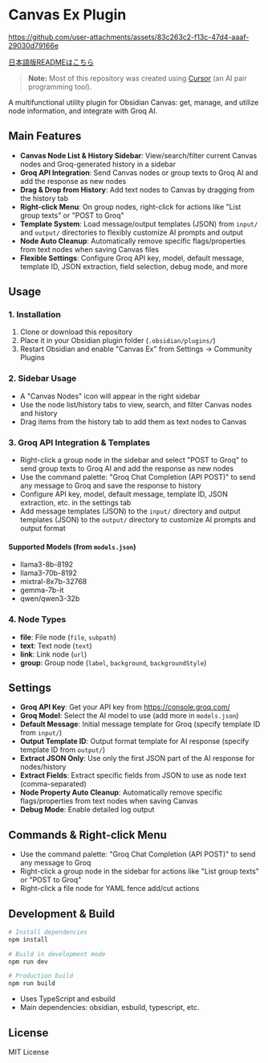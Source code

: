 # Canvas Ex Plugin


https://github.com/user-attachments/assets/83c263c2-f13c-47d4-aaaf-29030d79166e


[日本語版READMEはこちら](./README.ja.md)

> **Note:** Most of this repository was created using [Cursor](https://www.cursor.so/) (an AI pair programming tool).

A multifunctional utility plugin for Obsidian Canvas: get, manage, and utilize node information, and integrate with Groq AI.

## Main Features

- **Canvas Node List & History Sidebar**: View/search/filter current Canvas nodes and Groq-generated history in a sidebar
- **Groq API Integration**: Send Canvas nodes or group texts to Groq AI and add the response as new nodes
- **Drag & Drop from History**: Add text nodes to Canvas by dragging from the history tab
- **Right-click Menu**: On group nodes, right-click for actions like "List group texts" or "POST to Groq"
- **Template System**: Load message/output templates (JSON) from `input/` and `output/` directories to flexibly customize AI prompts and output
- **Node Auto Cleanup**: Automatically remove specific flags/properties from text nodes when saving Canvas files
- **Flexible Settings**: Configure Groq API key, model, default message, template ID, JSON extraction, field selection, debug mode, and more

## Usage

### 1. Installation

1. Clone or download this repository
2. Place it in your Obsidian plugin folder (`.obsidian/plugins/`)
3. Restart Obsidian and enable "Canvas Ex" from Settings → Community Plugins

### 2. Sidebar Usage

- A "Canvas Nodes" icon will appear in the right sidebar
- Use the node list/history tabs to view, search, and filter Canvas nodes and history
- Drag items from the history tab to add them as text nodes to Canvas

### 3. Groq API Integration & Templates

- Right-click a group node in the sidebar and select "POST to Groq" to send group texts to Groq AI and add the response as new nodes
- Use the command palette: "Groq Chat Completion (API POST)" to send any message to Groq and save the response to history
- Configure API key, model, default message, template ID, JSON extraction, etc. in the settings tab
- Add message templates (JSON) to the `input/` directory and output templates (JSON) to the `output/` directory to customize AI prompts and output format

#### Supported Models (from `models.json`)
- llama3-8b-8192
- llama3-70b-8192
- mixtral-8x7b-32768
- gemma-7b-it
- qwen/qwen3-32b

### 4. Node Types

- **file**: File node (`file`, `subpath`)
- **text**: Text node (`text`)
- **link**: Link node (`url`)
- **group**: Group node (`label`, `background`, `backgroundStyle`)

## Settings

- **Groq API Key**: Get your API key from https://console.groq.com/
- **Groq Model**: Select the AI model to use (add more in `models.json`)
- **Default Message**: Initial message template for Groq (specify template ID from `input/`)
- **Output Template ID**: Output format template for AI response (specify template ID from `output/`)
- **Extract JSON Only**: Use only the first JSON part of the AI response for nodes/history
- **Extract Fields**: Extract specific fields from JSON to use as node text (comma-separated)
- **Node Property Auto Cleanup**: Automatically remove specific flags/properties from text nodes when saving Canvas
- **Debug Mode**: Enable detailed log output

## Commands & Right-click Menu

- Use the command palette: "Groq Chat Completion (API POST)" to send any message to Groq
- Right-click a group node in the sidebar for actions like "List group texts" or "POST to Groq"
- Right-click a file node for YAML fence add/cut actions

## Development & Build

```bash
# Install dependencies
npm install

# Build in development mode
npm run dev

# Production build
npm run build
```

- Uses TypeScript and esbuild
- Main dependencies: obsidian, esbuild, typescript, etc.

## License

MIT License 

